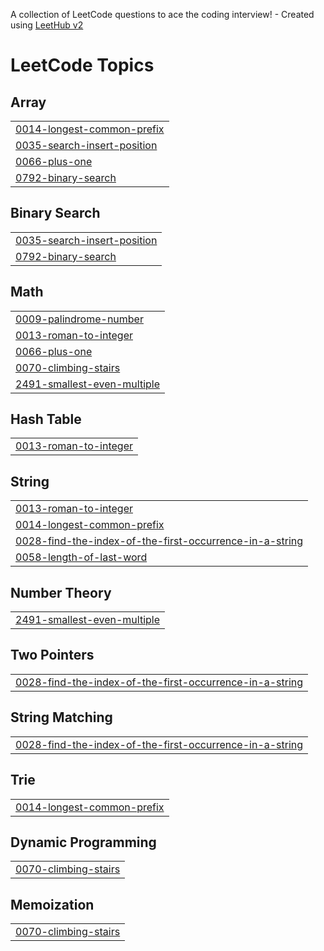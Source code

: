 A collection of LeetCode questions to ace the coding interview! - Created using [LeetHub v2](https://github.com/arunbhardwaj/LeetHub-2.0)
<!---LeetCode Topics Start-->
# LeetCode Topics
## Array
|  |
| ------- |
| [0014-longest-common-prefix](https://github.com/thehishamali/LeetCode/tree/master/0014-longest-common-prefix) |
| [0035-search-insert-position](https://github.com/thehishamali/LeetCode/tree/master/0035-search-insert-position) |
| [0066-plus-one](https://github.com/thehishamali/LeetCode/tree/master/0066-plus-one) |
| [0792-binary-search](https://github.com/thehishamali/LeetCode/tree/master/0792-binary-search) |
## Binary Search
|  |
| ------- |
| [0035-search-insert-position](https://github.com/thehishamali/LeetCode/tree/master/0035-search-insert-position) |
| [0792-binary-search](https://github.com/thehishamali/LeetCode/tree/master/0792-binary-search) |
## Math
|  |
| ------- |
| [0009-palindrome-number](https://github.com/thehishamali/LeetCode/tree/master/0009-palindrome-number) |
| [0013-roman-to-integer](https://github.com/thehishamali/LeetCode/tree/master/0013-roman-to-integer) |
| [0066-plus-one](https://github.com/thehishamali/LeetCode/tree/master/0066-plus-one) |
| [0070-climbing-stairs](https://github.com/thehishamali/LeetCode/tree/master/0070-climbing-stairs) |
| [2491-smallest-even-multiple](https://github.com/thehishamali/LeetCode/tree/master/2491-smallest-even-multiple) |
## Hash Table
|  |
| ------- |
| [0013-roman-to-integer](https://github.com/thehishamali/LeetCode/tree/master/0013-roman-to-integer) |
## String
|  |
| ------- |
| [0013-roman-to-integer](https://github.com/thehishamali/LeetCode/tree/master/0013-roman-to-integer) |
| [0014-longest-common-prefix](https://github.com/thehishamali/LeetCode/tree/master/0014-longest-common-prefix) |
| [0028-find-the-index-of-the-first-occurrence-in-a-string](https://github.com/thehishamali/LeetCode/tree/master/0028-find-the-index-of-the-first-occurrence-in-a-string) |
| [0058-length-of-last-word](https://github.com/thehishamali/LeetCode/tree/master/0058-length-of-last-word) |
## Number Theory
|  |
| ------- |
| [2491-smallest-even-multiple](https://github.com/thehishamali/LeetCode/tree/master/2491-smallest-even-multiple) |
## Two Pointers
|  |
| ------- |
| [0028-find-the-index-of-the-first-occurrence-in-a-string](https://github.com/thehishamali/LeetCode/tree/master/0028-find-the-index-of-the-first-occurrence-in-a-string) |
## String Matching
|  |
| ------- |
| [0028-find-the-index-of-the-first-occurrence-in-a-string](https://github.com/thehishamali/LeetCode/tree/master/0028-find-the-index-of-the-first-occurrence-in-a-string) |
## Trie
|  |
| ------- |
| [0014-longest-common-prefix](https://github.com/thehishamali/LeetCode/tree/master/0014-longest-common-prefix) |
## Dynamic Programming
|  |
| ------- |
| [0070-climbing-stairs](https://github.com/thehishamali/LeetCode/tree/master/0070-climbing-stairs) |
## Memoization
|  |
| ------- |
| [0070-climbing-stairs](https://github.com/thehishamali/LeetCode/tree/master/0070-climbing-stairs) |
<!---LeetCode Topics End-->